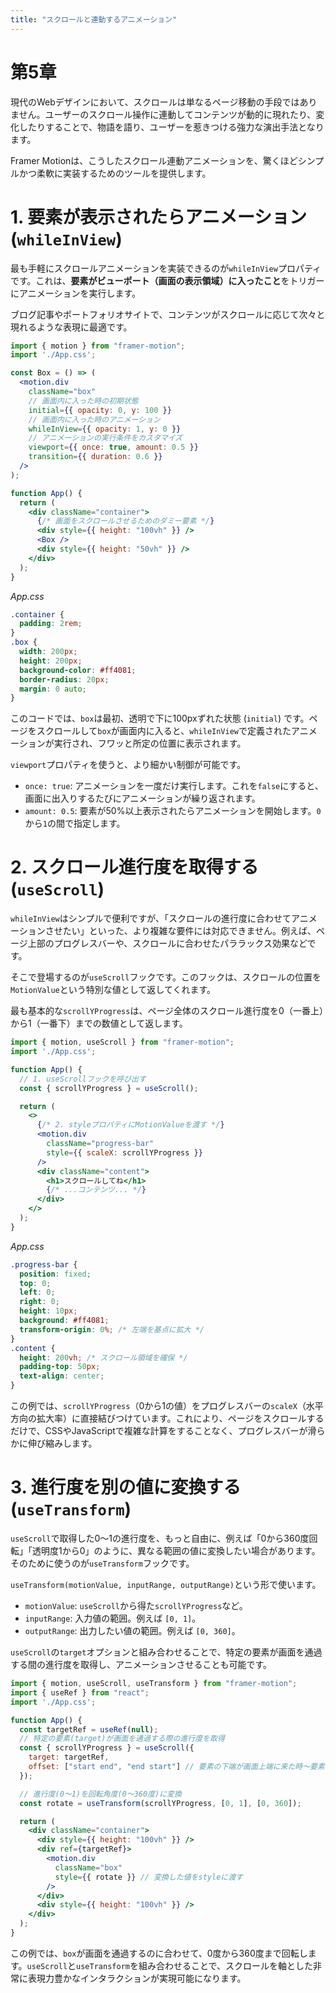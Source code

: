 ```yaml
---
title: "スクロールと連動するアニメーション"
---
```




# 第5章

現代のWebデザインにおいて、スクロールは単なるページ移動の手段ではありません。ユーザーのスクロール操作に連動してコンテンツが動的に現れたり、変化したりすることで、物語を語り、ユーザーを惹きつける強力な演出手法となります。

Framer Motionは、こうしたスクロール連動アニメーションを、驚くほどシンプルかつ柔軟に実装するためのツールを提供します。

# 1. 要素が表示されたらアニメーション (`whileInView`)

最も手軽にスクロールアニメーションを実装できるのが`whileInView`プロパティです。これは、**要素がビューポート（画面の表示領域）に入ったこと**をトリガーにアニメーションを実行します。

ブログ記事やポートフォリオサイトで、コンテンツがスクロールに応じて次々と現れるような表現に最適です。

```jsx
import { motion } from "framer-motion";
import './App.css';

const Box = () => (
  <motion.div
    className="box"
    // 画面内に入った時の初期状態
    initial={{ opacity: 0, y: 100 }}
    // 画面内に入った時のアニメーション
    whileInView={{ opacity: 1, y: 0 }}
    // アニメーションの実行条件をカスタマイズ
    viewport={{ once: true, amount: 0.5 }}
    transition={{ duration: 0.6 }}
  />
);

function App() {
  return (
    <div className="container">
      {/* 画面をスクロールさせるためのダミー要素 */}
      <div style={{ height: "100vh" }} /> 
      <Box />
      <div style={{ height: "50vh" }} /> 
    </div>
  );
}
```

*App.css*
```css
.container {
  padding: 2rem;
}
.box {
  width: 200px;
  height: 200px;
  background-color: #ff4081;
  border-radius: 20px;
  margin: 0 auto;
}
```

このコードでは、`box`は最初、透明で下に100pxずれた状態 (`initial`) です。ページをスクロールして`box`が画面内に入ると、`whileInView`で定義されたアニメーションが実行され、フワッと所定の位置に表示されます。

`viewport`プロパティを使うと、より細かい制御が可能です。
*   `once: true`: アニメーションを一度だけ実行します。これを`false`にすると、画面に出入りするたびにアニメーションが繰り返されます。
*   `amount: 0.5`: 要素が50%以上表示されたらアニメーションを開始します。`0`から`1`の間で指定します。

# 2. スクロール進行度を取得する (`useScroll`)

`whileInView`はシンプルで便利ですが、「スクロールの進行度に合わせてアニメーションさせたい」といった、より複雑な要件には対応できません。例えば、ページ上部のプログレスバーや、スクロールに合わせたパララックス効果などです。

そこで登場するのが`useScroll`フックです。このフックは、スクロールの位置を`MotionValue`という特別な値として返してくれます。

最も基本的な`scrollYProgress`は、ページ全体のスクロール進行度を0（一番上）から1（一番下）までの数値として返します。

```jsx
import { motion, useScroll } from "framer-motion";
import './App.css';

function App() {
  // 1. useScrollフックを呼び出す
  const { scrollYProgress } = useScroll();

  return (
    <>
      {/* 2. styleプロパティにMotionValueを渡す */}
      <motion.div
        className="progress-bar"
        style={{ scaleX: scrollYProgress }} 
      />
      <div className="content">
        <h1>スクロールしてね</h1>
        {/* ...コンテンツ... */}
      </div>
    </>
  );
}
```
*App.css*
```css
.progress-bar {
  position: fixed;
  top: 0;
  left: 0;
  right: 0;
  height: 10px;
  background: #ff4081;
  transform-origin: 0%; /* 左端を基点に拡大 */
}
.content {
  height: 200vh; /* スクロール領域を確保 */
  padding-top: 50px;
  text-align: center;
}
```

この例では、`scrollYProgress`（0から1の値）をプログレスバーの`scaleX`（水平方向の拡大率）に直接結びつけています。これにより、ページをスクロールするだけで、CSSやJavaScriptで複雑な計算をすることなく、プログレスバーが滑らかに伸び縮みします。

# 3. 進行度を別の値に変換する (`useTransform`)

`useScroll`で取得した0〜1の進行度を、もっと自由に、例えば「0から360度回転」「透明度1から0」のように、異なる範囲の値に変換したい場合があります。そのために使うのが`useTransform`フックです。

`useTransform(motionValue, inputRange, outputRange)`という形で使います。

*   `motionValue`: `useScroll`から得た`scrollYProgress`など。
*   `inputRange`: 入力値の範囲。例えば `[0, 1]`。
*   `outputRange`: 出力したい値の範囲。例えば `[0, 360]`。

`useScroll`の`target`オプションと組み合わせることで、特定の要素が画面を通過する間の進行度を取得し、アニメーションさせることも可能です。

```jsx
import { motion, useScroll, useTransform } from "framer-motion";
import { useRef } from "react";
import './App.css';

function App() {
  const targetRef = useRef(null);
  // 特定の要素(target)が画面を通過する際の進行度を取得
  const { scrollYProgress } = useScroll({
    target: targetRef,
    offset: ["start end", "end start"] // 要素の下端が画面上端に来た時〜要素の上端が画面下端を通過する時
  });

  // 進行度(0〜1)を回転角度(0〜360度)に変換
  const rotate = useTransform(scrollYProgress, [0, 1], [0, 360]);

  return (
    <div className="container">
      <div style={{ height: "100vh" }} />
      <div ref={targetRef}>
        <motion.div
          className="box"
          style={{ rotate }} // 変換した値をstyleに渡す
        />
      </div>
      <div style={{ height: "100vh" }} />
    </div>
  );
}
```

この例では、`box`が画面を通過するのに合わせて、0度から360度まで回転します。`useScroll`と`useTransform`を組み合わせることで、スクロールを軸とした非常に表現力豊かなインタラクションが実現可能になります。


